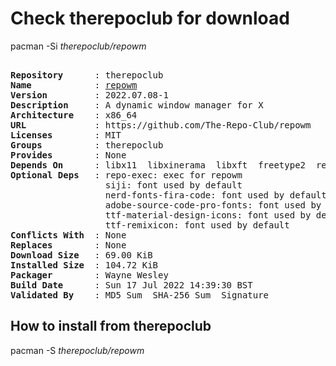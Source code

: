 # Check therepoclub for download

pacman -Si *therepoclub/repowm*

<div class="highlight"><pre class="highlight"><text>
<b>Repository</b>      : therepoclub
<b>Name</b>            : <a href="../../x86_64/repowm-2022.07.08-1-x86_64.pkg.tar.zst">repowm</a>
<b>Version</b>         : 2022.07.08-1
<b>Description</b>     : A dynamic window manager for X
<b>Architecture</b>    : x86_64
<b>URL</b>             : https://github.com/The-Repo-Club/repowm
<b>Licenses</b>        : MIT
<b>Groups</b>          : therepoclub
<b>Provides</b>        : None
<b>Depends On</b>      : libx11  libxinerama  libxft  freetype2  repomenu
<b>Optional Deps</b>   : repo-exec: exec for repowm
                  siji: font used by default
                  nerd-fonts-fira-code: font used by default
                  adobe-source-code-pro-fonts: font used by default
                  ttf-material-design-icons: font used by default
                  ttf-remixicon: font used by default
<b>Conflicts With</b>  : None
<b>Replaces</b>        : None
<b>Download Size</b>   : 69.00 KiB
<b>Installed Size</b>  : 104.72 KiB
<b>Packager</b>        : Wayne Wesley <wayne6324@gmail.com>
<b>Build Date</b>      : Sun 17 Jul 2022 14:39:30 BST
<b>Validated By</b>    : MD5 Sum  SHA-256 Sum  Signature
</text></pre></div>

## How to install from therepoclub

pacman -S *therepoclub/repowm*
